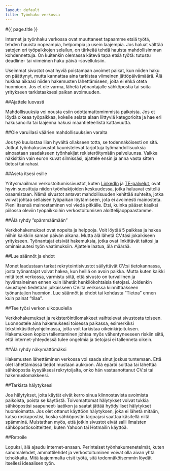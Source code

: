 ```yaml
---
layout: default
title: Työnhaku verkossa
---
```


#{{ page.title }}

Internet ja työnhaku verkossa ovat muuttaneet tapaamme etsiä työtä, tehden hauista nopeampia, helpompia ja usein laajempia. Jos haluat välttää satojen eri työpaikkojen selailun, on tärkeää tehdä hauista mahdollisimman kohdennettuja. On kuitenkin olemassa kätevä tapa etsiä työtä: tutustu deadline- tai viimeinen haku päivä -sovelluksiin.

Useimmat sivustot ovat hyviä poistamaan avoimet paikat, kun niiden haku on päättynyt, mutta kannattaa aina tarkistaa viimeinen jättöpäivämäärä. Älä hukkaa aikaasi niiden hakemusten lähettämiseen, joita ei ehkä oteta huomioon. Jos et ole varma, lähetä työnantajalle sähköpostia tai soita yritykseen tarkistaaksesi paikan avoimuuden.

##Ajattele luovasti

Mahdollisuuksia voi nousta esiin odottamattomimmista paikoista. Jos et löydä oikeaa työpaikkaa, kokeile selata alaan liittyviä kategorioita ja hae eri hakusanoilla tai laajenna hakusi maantieteellistä kattavuutta.

##Ole varuillasi väärien mahdollisuuksien varalta

Jos työ kuulostaa liian hyvältä ollakseen totta, se todennäköisesti on sitä. Jotkut työnhakusivustot kaunistelevat tarjottuja työmahdollisuuksia ainoastaan saadakseen työnhakijat rekisteröitymään palveluunsa. Vaikka näkisitkin vain euron kuvat silmissäsi, ajattele ensin ja anna vasta sitten tietosi tai rahasi.

##Aseta itsesi esille

Yritysmaailman verkostoitumissivustot, kuten [LinkedIn](https://www.linkedin.com) ja [TE-palvelut](http://www.te-palvelut.fi/te/en/), ovat hyvin suosittuja niiden työnhakijoiden keskuudessa, jotka haluavat esitellä osaamistaan. Nämä sivustot antavat mahdollisuuden kehittää suhteita, jotka voivat johtaa sellaisen työpaikan löytämiseen, jota ei avoimesti mainosteta. Pieni itsensä mainostaminen voi viedä pitkälle. Etsi, kuinka pääset käsiksi piilossa oleviin työpaikkoihin verkostoitumisen aloittelijaoppaastamme.

##Älä ryhdy ”spämmäämään”

Verkkohakemukset ovat nopeita ja helppoja. Voit löytää 5 paikkaa ja hakea niihin kaikkiin saman päivän aikana. Mutta älä lähetä CV:täsi jokaikiseen yritykseen. Työnantajat etsivät hakemuksia, jotka ovat linkittävät taitosi ja ominaisuutesi työn vaatimuksiin. Ajattele laatua, älä määrää.

##Lue säännöt ja ehdot

Monet laadustaan tarkat rekrytointisivustot säilyttävät CV:si tietokannassa, josta työnantajat voivat hakea, kun heillä on avoin paikka. Mutta kuten kaikki mitä teet verkossa, varmistu siitä, että sivusto on turvallinen ja hyvämaineinen ennen kuin lähetät henkilökohtaisia tietojasi. Joidenkin sivustojen tiedetään julkaisseen CV:itä verkossa kiinnittääkseen työnantajien huomion. Lue säännöt ja ehdot tai kohdasta ”Tietoa” ennen kuin painat ”tilaa”.

##Tee työsi verkon ulkopuolella

Verkkohakemukset ja rekisteröintilomakkeet vaihtelevat sivustosta toiseen. Luonnostele aina hakemuksesi toisessa paikassa, esimerkiksi tekstinkäsittelyohjelmassa, jotta voit tarkistaa oikeinkirjoituksen. Hakemuksen kopion tallentaminen johtaa myös vähentyneeseen riskiin siitä, että internet-yhteydessä tulee ongelmia ja tietojasi ei tallenneta oikein.

##Älä ryhdy näkymättömäksi

Hakemusten lähettäminen verkossa voi saada sinut joskus tuntemaan. Että olet lähettämässä tiedot mustaan aukkoon. Älä epäröi soittaa tai lähettää sähköpostia kysyäksesi rekrytoijalta, onko hän vastaanottanut CV:si tai hakemuslomakkeesi.

##Tarkista hälytyksesi

Jos hälytykset, joita käytät eivät kerro sinua kiinnostavista avoimista paikoista, poista se käytöstä. Toivomattomat hälytykset voivat tukkia sähköpostisi saapuneet-laatikon ja saatat jättää hyödylliset hälytykset huomioimatta. Jos olet ottanut käyttöön hälytyksen, joka ei lähetä mitään, katso roskapostisi, koska sähköpostin tarjoajasi saattaa käsitellä niitä spämminä. Muistathan myös, että jotkin sivustot eivät salli ilmaisten sähköpostiosoitteitten, kuten Yahoon tai Hotmailin käyttöä.

##Retroile

Lopuksi, älä ajaudu internet-ansaan. Perinteiset työnhakumenetelmät, kuten sanomalehdet, ammattilehdet ja verkostoituminen voivat olla aivan yhtä tehokkaita. Mitä laajemmalta etsit työtä, sitä todennäköisemmin löydät itsellesi ideaalisen työn.

